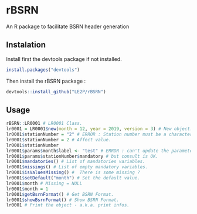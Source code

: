 # rBSRN

An R package to facilitate BSRN header generation

## Instalation

Install first the devtools package if not installed. 

```R
install.packages("devtools")
```

Then install the rBSRN package : 

```R
devtools::install_github("LE2P/rBSRN")
```

## Usage

```R
rBSRN::LR0001 # LR0001 Class.
lr0001 = LR0001$new(month = 12, year = 2019, version = 3) # New object.
lr0001$stationNumber = "2" # ERROR : Station number must be a character.
lr0001$stationNumber = 2 # Affect value.
lr0001$stationNumber
lr0001$params$month$label <- "test" # ERROR : can't update the parameter,
lr0001$params$stationNumber$mandatory # but consult is OK.
lr0001$mandatories() # List of mandatories variables.
lr0001$missings() # List of empty mandatory variables.
lr0001$isValuesMissing() #  There is some missing ?
lr0001$setDefault("month") # Set the default value.
lr0001$month # Missing = NULL
lr0001$month = 1
lr0001$getBsrnFormat() # Get BSRN Format.
lr0001$showBsrnFormat() # Show BSRN Format.
lr0001 # Print the object - a.k.a. print infos.
```
